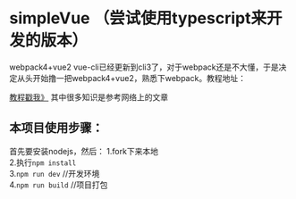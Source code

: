 # simpleVue （尝试使用typescript来开发的版本）
webpack4+vue2
vue-cli已经更新到cli3了，对于webpack还是不大懂，于是决定从头开始撸一把webpack4+vue2，熟悉下webpack。教程地址：

[教程戳我》](http://blog.iyuge.cn/2019/04/20/webpack4%E4%BB%8E%E5%A4%B4%E6%9E%84%E5%BB%BA%E4%B8%80%E4%B8%AA%E7%AE%80%E5%8D%95%E7%9A%84vue2%E9%A1%B9%E7%9B%AE/#more)
其中很多知识是参考网络上的文章

## 本项目使用步骤：
首先要安装nodejs，然后：
1.fork下来本地 </br>
2.执行`npm install` </br>
3.`npm run dev`  //开发环境 </br>
4.`npm run build` //项目打包 </br>
